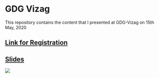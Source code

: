 # GDG Vizag
This repository contains the content that I presented at GDG-Vizag on 15th May, 2020

## [Link for Registration](https://docs.google.com/forms/d/e/1FAIpQLSfT2mBNNp2zf2UAIts8L7iuJMNEL0kHOjhYt-fZ2D1UIP7xaQ/viewform)
## [Slides](https://docs.google.com/presentation/d/1JYfwpoLqDITr-DoySn-t99AvmE8v2k2koWFGCmPDPvs/edit?usp=sharing)

<img src="https://github.com/muskanvk/GDG-VIZAG-2020/blob/master/poster.png">
